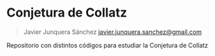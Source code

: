 # Conjetura de Collatz

> Javier Junquera Sánchez <javier.junquera.sanchez@gmail.com>

Repositorio con distintos códigos para estudiar la Conjetura de Collatz
